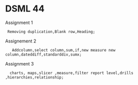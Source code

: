 
# DSML 44

Assignment 1
  
     Removing duplication,Blank row,Heading;
Assignement 2

       Addcolumn,select column,sum,if,new measure new column,dateddiff,standarddiv,sumx;
Assignment 3

      charts, maps,slicer ,measure,filter report level,drills ,hierarchies,relationship;
